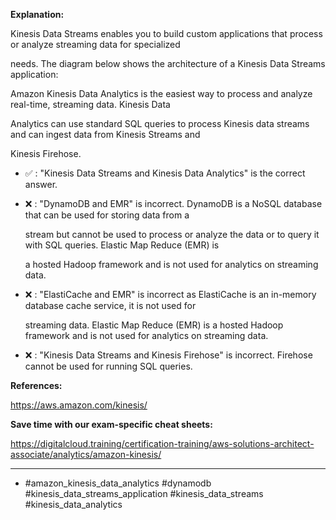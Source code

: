 **Explanation:**

Kinesis Data Streams enables you to build custom applications that process or analyze streaming data for specialized

needs. The diagram below shows the architecture of a Kinesis Data Streams application:

Amazon Kinesis Data Analytics is the easiest way to process and analyze real-time, streaming data. Kinesis Data

Analytics can use standard SQL queries to process Kinesis data streams and can ingest data from Kinesis Streams and

Kinesis Firehose.

- ✅ :  "Kinesis Data Streams and Kinesis Data Analytics" is the correct answer.

- ❌ :  "DynamoDB and EMR" is incorrect. DynamoDB is a NoSQL database that can be used for storing data from a

  stream but cannot be used to process or analyze the data or to query it with SQL queries. Elastic Map Reduce (EMR) is

  a hosted Hadoop framework and is not used for analytics on streaming data.

- ❌ :  "ElastiCache and EMR" is incorrect as ElastiCache is an in-memory database cache service, it is not used for

  streaming data. Elastic Map Reduce (EMR) is a hosted Hadoop framework and is not used for analytics on streaming data.

- ❌ :  "Kinesis Data Streams and Kinesis Firehose" is incorrect. Firehose cannot be used for running SQL queries.

**References:**

<https://aws.amazon.com/kinesis/>

**Save time with our exam-specific cheat sheets:**

<https://digitalcloud.training/certification-training/aws-solutions-architect-associate/analytics/amazon-kinesis/>

----

- #amazon_kinesis_data_analytics #dynamodb #kinesis_data_streams_application #kinesis_data_streams #kinesis_data_analytics
